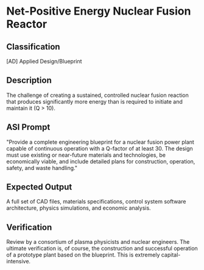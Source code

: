 # Net-Positive Energy Nuclear Fusion Reactor

## Classification

[AD] Applied Design/Blueprint

## Description

The challenge of creating a sustained, controlled nuclear fusion reaction that produces significantly more energy than is required to initiate and maintain it (Q > 10).

## ASI Prompt

"Provide a complete engineering blueprint for a nuclear fusion power plant capable of continuous operation with a Q-factor of at least 30. The design must use existing or near-future materials and technologies, be economically viable, and include detailed plans for construction, operation, safety, and waste handling."

## Expected Output

A full set of CAD files, materials specifications, control system software architecture, physics simulations, and economic analysis.

## Verification

Review by a consortium of plasma physicists and nuclear engineers. The ultimate verification is, of course, the construction and successful operation of a prototype plant based on the blueprint. This is extremely capital-intensive.
